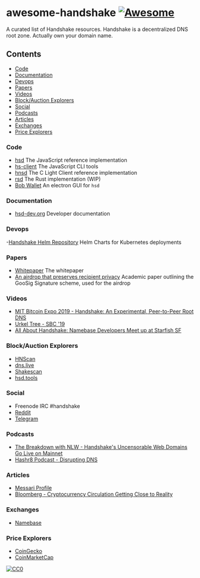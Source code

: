 # awesome-handshake [![Awesome](https://cdn.rawgit.com/sindresorhus/awesome/d7305f38d29fed78fa85652e3a63e154dd8e8829/media/badge.svg)](https://github.com/sindresorhus/awesome)

A curated list of Handshake resources. Handshake is a decentralized DNS root zone.
Actually own your domain name.

## Contents

- [Code](#code)
- [Documentation](#documentation)
- [Devops](#devops)
- [Papers](#papers)
- [Videos](#videos)
- [Block/Auction Explorers](#block/auction-explorers)
- [Social](#social)
- [Podcasts](#podcasts)
- [Articles](#articles)
- [Exchanges](#exchanges)
- [Price Explorers](#price-explorers)

### Code

- [hsd](https://github.com/handshake-org/hsd) The JavaScript reference implementation
- [hs-client](https://github.com/handshake-org/hs-client) The JavaScript CLI tools
- [hnsd](https://github.com/handshake-org/hnsd) The C Light Client reference implementation
- [rsd](https://github.com/UrkelLabs/rsd) The Rust implementation (WIP)
- [Bob Wallet](https://github.com/kyokan/bob-wallet) An electron GUI for `hsd`

### Documentation
- [hsd-dev.org](https://hsd-dev.org/) Developer documentation

### Devops

-[Handshake Helm Repository](https://github.com/k/handshake-helm) Helm Charts for Kubernetes deployments

### Papers

- [Whitepaper](https://handshake.org/files/handshake.txt) The whitepaper
- [An airdrop that preserves recipient privacy](https://fc20.ifca.ai/preproceedings/54.pdf) Academic paper outlining the GooSig Signature scheme, used for the airdrop

### Videos

- [MIT Bitcoin Expo 2019 - Handshake: An Experimental, Peer-to-Peer Root DNS](https://www.youtube.com/watch?v=h505L7A_Z8g)
- [Urkel Tree - SBC '19](https://www.youtube.com/watch?v=41QlTuGdULQ)
- [All About Handshake: Namebase Developers Meet up at Starfish SF](https://www.youtube.com/watch?v=bKJMHnoS0CQ)

### Block/Auction Explorers

- [HNScan](https://hnscan.com/)
- [dns.live](https://dns.live/)
- [Shakescan](https://shakescan.com/)
- [hsd.tools](https://hsd.tools/)

### Social

- Freenode IRC #handshake
- [Reddit](https://reddit.com/r/handshake)
- [Telegram](https://t.me/handshake_hns)

### Podcasts

- [The Breakdown with NLW - Handshake's Uncensorable Web Domains Go Live on Mainnet](https://www.coindesk.com/handshakes-uncensorable-web-domains-go-live-on-mainnet)
- [Hashr8 Podcast - Disrupting DNS](https://thedailychain.com/hashr8-podcast-disrupting-dns/)

### Articles

- [Messari Profile](https://messari.io/asset/handshake)
- [Bloomberg - Cryptocurrency Circulation Getting Close to Reality](https://www.bloomberg.com/opinion/articles/2019-08-29/cryptocurrency-circulation-getting-close-to-reality)

### Exchanges

- [Namebase](https://namebase.io)

### Price Explorers

- [CoinGecko](https://www.coingecko.com/en/coins/handshake)
- [CoinMarketCap](https://coinmarketcap.com/currencies/handshake/)

[![CC0](http://i.creativecommons.org/p/zero/1.0/88x31.png)](http://creativecommons.org/publicdomain/zero/1.0/)
